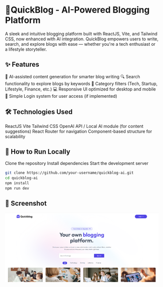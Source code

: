 # 📝QuickBlog - AI-Powered Blogging Platform

A sleek and intuitive blogging platform built with ReactJS, Vite, and Tailwind CSS, now enhanced with AI integration.
QuickBlog empowers users to write, search, and explore blogs with ease — whether you're a tech enthusiast or a lifestyle storyteller.

## ✨ Features

🧠 AI-assisted content generation for smarter blog writing
🔍 Search functionality to explore blogs by keywords
📂 Category filters (Tech, Startup, Lifestyle, Finance, etc.)
💻 Responsive UI optimized for desktop and mobile
🔐 Simple Login system for user access (if implemented)

## 🛠️ Technologies Used

ReactJS
Vite
Tailwind CSS
OpenAI API / Local AI module (for content suggestions)
React Router for navigation
Component-based structure for scalability

## 🚀 How to Run Locally

Clone the repository
Install dependencies
Start the development server
```bash
git clone https://github.com/your-username/quickblog-ai.git
cd quickblog-ai
npm install
npm run dev
```

## 📸 Screenshot
![App Screenshot](./src/assets/QuickBlog.png)
